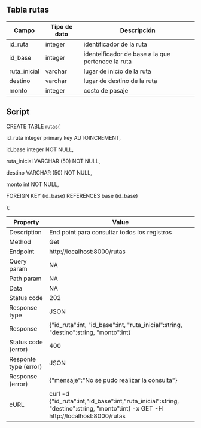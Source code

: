 ## Tabla rutas

|Campo|Tipo de dato|Descripción|
|---|---|---|
|id_ruta|integer|identificador de la ruta|
|id_base|integer|identeificador de base a la que pertenece la ruta|
|ruta_inicial|varchar|lugar de inicio de la ruta|
|destino|varchar|lugar de destino de la ruta|
|monto|integer|costo de pasaje|

## Script
CREATE TABLE rutas(

id_ruta integer primary key AUTOINCREMENT,

id_base integer NOT NULL,

ruta_inicial VARCHAR (50) NOT NULL,

destino VARCHAR (50) NOT NULL,

monto int NOT NULL,

FOREIGN KEY (id_base) REFERENCES base (id_base)

);

|Property|Value|
|---|---|
|Description|End point para consultar todos los registros|
|Method|Get|
|Endpoint|http://localhost:8000/rutas|
|Query param|NA|
|Path param|NA|
|Data| NA|
|Status code|202|
|Response type|JSON|
|Response|{"id_ruta":int, "id_base":int, "ruta_inicial":string, "destino":string, "monto":int}|
|Status code (error)|400|
|Responte type (error)|JSON|
|Response (error)|{"mensaje":"No se pudo realizar la consulta"}|
|cURL|curl -d {"id_ruta":int,"id_base":int,"ruta_inicial":string, "destino":string, "monto":int} -x GET -H http://localhost:8000/rutas|
